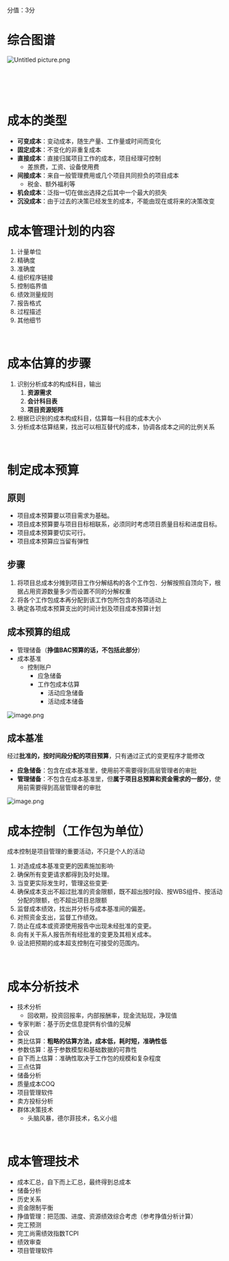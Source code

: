 分值：3分

# 综合图谱
![Untitled picture.png](.assets/1585272689452-57860571-f744-4a9e-956e-45963444b8be.png)

#  

# 成本的类型

- **可变成本**：变动成本，随生产量、工作量或时间而变化
- **固定成本**：不变化的非重复成本
- **直接成本**：直接归属项目工作的成本，项目经理可控制
   - 差旅费，工资、设备使用费
- **间接成本**：来自一般管理费用或几个项目共同担负的项目成本
   - 税金、额外福利等
- **机会成本**：泛指一切在做出选择之后其中一个最大的损失
- **沉没成本**：由于过去的决策已经发生的成本，不能由现在或将来的决策改变




# 成本管理计划的内容

1. 计量单位
1. 精确度
1. 准确度
1. 组织程序链接
1. 控制临界值
1. 绩效测量规则
1. 报告格式
1. 过程描述
1. 其他细节

 

# 成本估算的步骤

1. 识别分析成本的构成科目，输出
   1. **资源需求**
   1. **会计科目表**
   1. **项目资源矩阵**
2. 根据已识别的成本构成科目，估算每一科目的成本大小
2. 分析成本估算结果，找出可以相互替代的成本，协调各成本之间的比例关系

 

# 制定成本预算

## 原则

- 项目成本预算要以项目需求为基础。
- 项目成本预算要与项目目标相联系，必须同时考虑项目质量目标和进度目标。
- 项目成本预算要切实可行。
- 项目成本预算应当留有弹性

## 步骤

1. 将项目总成本分摊到项目工作分解结构的各个工作包．分解按照自顶向下，根据占用资源数量多少而设置不同的分解权重
1. 将各个工作包成本再分配到该工作包所包含的各项适动上
1. 确定各项成本预算支出的时间计划及项目成本预算计划

## 成本预算的组成

- 管理储备（**挣值BAC预算的话，不包括此部分**）
- 成本基准
   - 控制账户
      - 应急储备
      - 工作包成本估算
         - 活动应急储备
         - 活动成本储备

![image.png](.assets/1585272753633-9b882f0d-9f30-48a4-83f1-a5ec8416cc9a.png)

## 成本基准
经过**批准的，按时间段分配的项目预算**，只有通过正式的变更程序才能修改

- **应急储备**：包含在成本基准里，使用前不需要得到高层管理者的审批
- **管理储备**：不包含在成本基准里，但**属于项目总预算和资金需求的一部分**，使用前需要得到高层管理者的审批

![image.png](.assets/1585272708849-96e27100-fd8e-4758-9f04-36d0a830f5ff.png)

# 成本控制（工作包为单位）
成本控制是项目管理的重要活动，不只是个人的活动

1. 对造成成本基准变更的因素施加影响·
1. 确保所有变更请求都得到及时处理。
1. 当变更实际发生时，管理这些变更·
1. 确保成本支出不超过批准的资金限额，既不超出按时段、按WBS组件、按活动分配的限额，也不超出项目总限额
1. 监督成本绩效，找出并分析与成本基准间的偏差。
1. 对照资金支出，监督工作绩效。
1. 防止在成本或资源使用报告中出现未经批准的变更。
1. 向有关干系人报告所有经批准的变更及其相关成本。
1. 设法把预期的成本超支控制在可接受的范围内。

 

# 成本分析技术

- 技术分析
   - 回收期，投资回报率，内部报酬率，现金流贴现，净现值
- 专家判断：基于历史信息提供有价值的见解
- 会议
- 类比估算：**粗略的估算方法，成本低，耗时短，准确性低**
- 参数估算：基于参数模型和基础数据的可靠性
- 自下而上估算：准确性取决于工作包的规模和复杂程度
- 三点估算
- 储备分析
- 质量成本COQ
- 项目管理软件
- 卖方投标分析
- 群体决策技术
   - 头脑风暴，德尔菲技术，名义小组

 

# 成本管理技术

- 成本汇总，自下而上汇总，最终得到总成本
- 储备分析
- 历史关系
- 资金限制平衡
- 挣值管理：把范围、进度、资源绩效综合考虑（参考挣值分析计算）
- 完工预测
- 完工尚需绩效指数TCPI
- 绩效审查
- 项目管理软件



